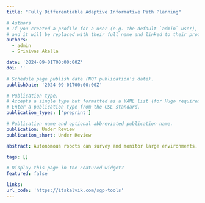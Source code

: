 ```yaml
---
title: "Fully Differentiable Adaptive Informative Path Planning"

# Authors
# If you created a profile for a user (e.g. the default `admin` user), write the username (folder name) here
# and it will be replaced with their full name and linked to their profile.
authors:
  - admin
  - Srinivas Akella

date: '2024-09-01T00:00:00Z'
doi: ''

# Schedule page publish date (NOT publication's date).
publishDate: '2024-09-01T00:00:00Z'

# Publication type.
# Accepts a single type but formatted as a YAML list (for Hugo requirements).
# Enter a publication type from the CSL standard.
publication_types: ['preprint']

# Publication name and optional abbreviated publication name.
publication: Under Review
publication_short: Under Review

abstract: Autonomous robots can survey and monitor large environments. However, these robots often have limited computational and power resources, making it crucial to develop an efficient and adaptive informative path planning (IPP) algorithm. Such an algorithm must quickly adapt to environmental data to maximize the information collected while accommodating path constraints, such as distance budgets and boundary limitations. \nCurrent approaches to this problem often rely on maximizing mutual information using methods such as greedy algorithms, Bayesian optimization, and genetic algorithms. These methods can be slow and do not scale well to large or 3D environments. We present an adaptive IPP approach that is fully differentiable, significantly faster than previous methods, and scalable to 3D spaces. Our approach also supports continuous sensing robots, which collect data continuously along the entire path, by leveraging streaming sparse Gaussian processes.\nBenchmark results on two real-world datasets demonstrate that our approach yields solutions that are on par with or better than baseline methods while being up to two orders of magnitude faster. Additionally, we showcase our adaptive IPP approach in a 3D space using a system-on-chip embedded computer with minimal computational resources. Our code is available in the SGP-Tools Python library, complete with extensive documentation, and includes a companion ROS2 package for deployment on ArduPilot-based robots.

tags: []

# Display this page in the Featured widget?
featured: false

links:
url_code: 'https://itskalvik.com/sgp-tools'
---
```

